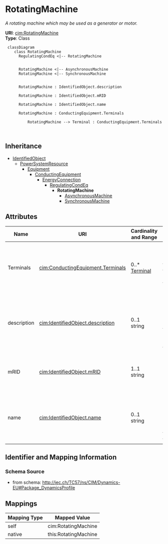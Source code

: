 # RotatingMachine


_A rotating machine which may be used as a generator or motor._





**URI**: [cim:RotatingMachine](http://iec.ch/TC57/CIM100#RotatingMachine)<br />
**Type**: Class




```mermaid
 classDiagram
    class RotatingMachine
      RegulatingCondEq <|-- RotatingMachine
      

      RotatingMachine <|-- AsynchronousMachine
      RotatingMachine <|-- SynchronousMachine
      
      
      RotatingMachine : IdentifiedObject.description
        
      RotatingMachine : IdentifiedObject.mRID
        
      RotatingMachine : IdentifiedObject.name
        
      RotatingMachine : ConductingEquipment.Terminals
        
          RotatingMachine --> Terminal : ConductingEquipment.Terminals
        
      
```





## Inheritance
* [IdentifiedObject](IdentifiedObject.md)
    * [PowerSystemResource](PowerSystemResource.md)
        * [Equipment](Equipment.md)
            * [ConductingEquipment](ConductingEquipment.md)
                * [EnergyConnection](EnergyConnection.md)
                    * [RegulatingCondEq](RegulatingCondEq.md)
                        * **RotatingMachine**
                            * [AsynchronousMachine](AsynchronousMachine.md)
                            * [SynchronousMachine](SynchronousMachine.md)



## Attributes


| Name | URI | Cardinality and Range | Description | Inheritance |
| ---  | --- | --- | --- | --- |
| Terminals | [cim:ConductingEquipment.Terminals](http://iec.ch/TC57/CIM100#ConductingEquipment.Terminals) | 0..* <br />  [Terminal](Terminal.md)  | Conducting equipment have terminals that may be connected to other conducting... | [ConductingEquipment](ConductingEquipment.md) |
| description | [cim:IdentifiedObject.description](http://iec.ch/TC57/CIM100#IdentifiedObject.description) | 0..1 <br />  string  | The description is a free human readable text describing or naming the object | [IdentifiedObject](IdentifiedObject.md) |
| mRID | [cim:IdentifiedObject.mRID](http://iec.ch/TC57/CIM100#IdentifiedObject.mRID) | 1..1 <br />  string  | Master resource identifier issued by a model authority | [IdentifiedObject](IdentifiedObject.md) |
| name | [cim:IdentifiedObject.name](http://iec.ch/TC57/CIM100#IdentifiedObject.name) | 0..1 <br />  string  | The name is any free human readable and possibly non unique text naming the o... | [IdentifiedObject](IdentifiedObject.md) |









## Identifier and Mapping Information







### Schema Source


* from schema: http://iec.ch/TC57/ns/CIM/Dynamics-EU#Package_DynamicsProfile





## Mappings

| Mapping Type | Mapped Value |
| ---  | ---  |
| self | cim:RotatingMachine |
| native | this:RotatingMachine |




